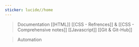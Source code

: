 ```yaml
---
sticker: lucide//home
---
```

> Documentation 
> [[HTML]]
> [[CSS - Refrences]] & [[CSS - Comprehensive notes]]
> [[Javascript]]
> [[Git & Git-Hub]]

> Automation 
> 
